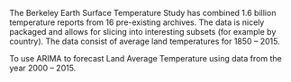 The Berkeley Earth Surface Temperature Study has combined 1.6 billion temperature reports from 16 pre-existing archives. 
The data is nicely packaged and allows for slicing into interesting subsets (for example by country). 
The data consist of average land temperatures for 1850 – 2015.



To use ARIMA to forecast Land Average Temperature using data from the year 2000 – 2015.
